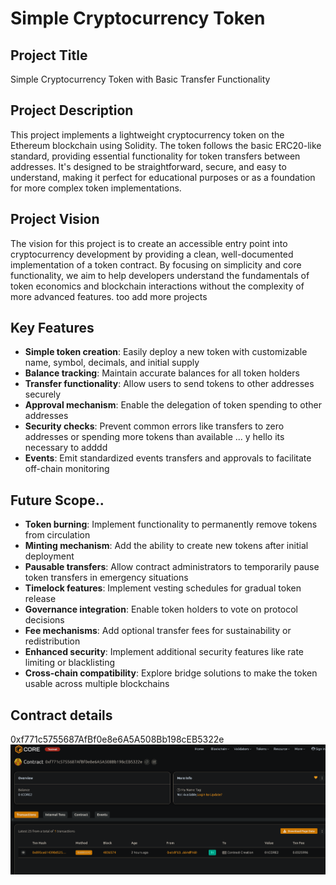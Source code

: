 # Simple Cryptocurrency Token

## Project Title
Simple Cryptocurrency Token with Basic Transfer Functionality

## Project Description
This project implements a lightweight cryptocurrency token on the Ethereum blockchain using Solidity. The token follows the basic ERC20-like standard, providing essential functionality for token transfers between addresses. It's designed to be straightforward, secure, and easy to understand, making it perfect for educational purposes or as a foundation for more complex token implementations.

## Project Vision
The vision for this project is to create an accessible entry point into cryptocurrency development by providing a clean, well-documented implementation of a token contract. By focusing on simplicity and core functionality, we aim to help developers understand the fundamentals of token economics and blockchain interactions without the complexity of more advanced features.  too add more projects 
## Key Features
- **Simple token creation**: Easily deploy a new token with customizable name, symbol, decimals, and initial supply
- **Balance tracking**: Maintain accurate balances for all token holders
- **Transfer functionality**: Allow users to send tokens to other addresses securely
- **Approval mechanism**: Enable the delegation of token spending to other addresses
- **Security checks**: Prevent common errors like transfers to zero addresses or spending more tokens than available ... y hello its necessary to adddd 
- **Events**: Emit standardized events transfers and approvals to facilitate off-chain monitoring  
## Future Scope..
- **Token burning**: Implement functionality to permanently remove tokens from circulation
- **Minting mechanism**: Add the ability to create new tokens after initial deployment
- **Pausable transfers**: Allow contract administrators to temporarily pause token transfers in emergency situations
- **Timelock features**: Implement vesting schedules for gradual token release
- **Governance integration**: Enable token holders to vote on protocol decisions
- **Fee mechanisms**: Add optional transfer fees for sustainability or redistribution
- **Enhanced security**: Implement additional security features like rate limiting or blacklisting
- **Cross-chain compatibility**: Explore bridge solutions to make the token usable across multiple blockchains

## Contract details
0xf771c5755687AfBf0e8e6A5A508Bb198cEB5322e
![alt text](image.png)
